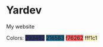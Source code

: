 # Yardev
My website

Colors: 
<span style="background-color:#293462">293462</span>
<span style="background-color:#216583">216583</span>
<span style="background-color:#f76262">f76262</span> <span style="background-color:#fff1c1">fff1c1</span>